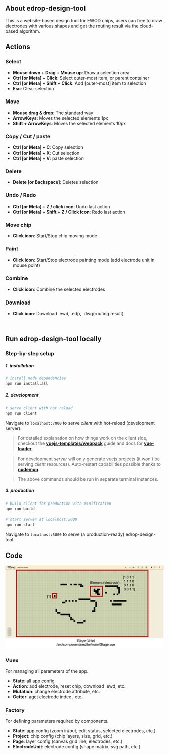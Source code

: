 ## About edrop-design-tool

This is a website-based design tool for EWOD chips, users can free to draw electrodes with various shapes and get the routing result via the cloud-based algorithm.

## Actions

### Select
* **Mouse down + Drag + Mouse up**: Draw a selection area
* **Ctrl [or Meta] + Click**: Select outer-most item, or parent container
* **Ctrl [or Meta] + Shift + Click**: Add [outer-most] item to selection
* **Esc**: Clear selection

### Move
* **Mouse drag & drop**: The standard way
* **ArrowKeys**: Moves the selected elements 1px
* **Shift + ArrowKeys**: Moves the selected elements 10px

### Copy / Cut / paste
* **Ctrl [or Meta] + C**: Copy selection
* **Ctrl [or Meta] + X**: Cut selection
* **Ctrl [or Meta] + V**: paste selection

### Delete
* **Delete [or Backspace]**: Deletes selection

### Undo / Redo
* **Ctrl [or Meta] + Z / click icon**: Undo last action
* **Ctrl [or Meta] + Shift + Z / Click icon**: Redo last action

### Move chip
* **Click icon**: Start/Stop chip moving mode

### Paint
* **Click icon**: Start/Stop electrode painting mode (add electrode unit in mouse point) 

### Combine
* **Click icon**: Combine the selected electrodes

### Download
* **Click icon**: Download .ewd, .edp, .dwg(routing result)

<br>

## Run edrop-design-tool locally

### Step-by-step setup

##### 1. installation
``` bash
# install node dependencies
npm run install:all
```

##### 2. development
``` bash
# serve client with hot reload
npm run client
```
Navigate to `localhost:7000` to serve *client* with hot-reload (development server).

> For detailed explanation on how things work on the client side, checkout the **[vuejs-templates/webpack](http://vuejs-templates.github.io/webpack/)** guide and docs for **[vue-loader](http://vuejs.github.io/vue-loader)**.

> For development *server* will only generate vuejs projects (it won't be serving *client* resources). Auto-restart capabilities possible thanks to **[nodemon](https://github.com/remy/nodemon)**.

> The above commands should be run in separate terminal instances.

##### 3. production
``` bash
# build client for production with minification
npm run build

# start server at localhost:5000
npm run start
```
Navigate to `localhost:5000` to serve (a production-ready) edrop-design-tool.

## Code

<img src="/readme_pic.png"/>

### Vuex
For managing all parameters of the app.
* **State**: all app config
* **Action**: add electrode, reset chip, download .ewd, etc.
* **Mutation**: change electrode attribute, etc.
* **Getter**: aget electrode index , etc.

### Factory
For defining parameters required by components.
* **State**: app config (zoom in/out, edit status, selected electrodes, etc.)
* **Project**: chip config (chip layers, size, grid, etc.)
* **Page**: layer config (canvas grid line, electrodes, etc.)
* **ElectrodeUnit**: electrode config (shape matrix, svg path, etc.)

